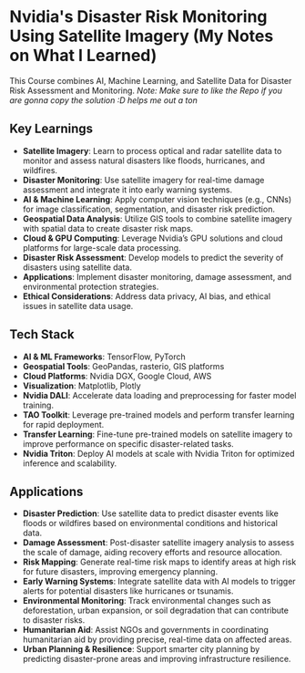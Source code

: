 # Nvidia's Disaster Risk Monitoring Using Satellite Imagery (My Notes on What I Learned)

This Course combines AI, Machine Learning, and Satellite Data for Disaster Risk Assessment and Monitoring.
*Note: Make sure to like the Repo if you are gonna copy the solution :D helps me out a ton*

## Key Learnings

- **Satellite Imagery**: Learn to process optical and radar satellite data to monitor and assess natural disasters like floods, hurricanes, and wildfires.
- **Disaster Monitoring**: Use satellite imagery for real-time damage assessment and integrate it into early warning systems.
- **AI & Machine Learning**: Apply computer vision techniques (e.g., CNNs) for image classification, segmentation, and disaster risk prediction.
- **Geospatial Data Analysis**: Utilize GIS tools to combine satellite imagery with spatial data to create disaster risk maps.
- **Cloud & GPU Computing**: Leverage Nvidia’s GPU solutions and cloud platforms for large-scale data processing.
- **Disaster Risk Assessment**: Develop models to predict the severity of disasters using satellite data.
- **Applications**: Implement disaster monitoring, damage assessment, and environmental protection strategies.
- **Ethical Considerations**: Address data privacy, AI bias, and ethical issues in satellite data usage.

## Tech Stack

- **AI & ML Frameworks**: TensorFlow, PyTorch
- **Geospatial Tools**: GeoPandas, rasterio, GIS platforms
- **Cloud Platforms**: Nvidia DGX, Google Cloud, AWS
- **Visualization**: Matplotlib, Plotly
- **Nvidia DALI**: Accelerate data loading and preprocessing for faster model training.
- **TAO Toolkit**: Leverage pre-trained models and perform transfer learning for rapid deployment.
- **Transfer Learning**: Fine-tune pre-trained models on satellite imagery to improve performance on specific disaster-related tasks.
- **Nvidia Triton**: Deploy AI models at scale with Nvidia Triton for optimized inference and scalability.

## Applications

- **Disaster Prediction**: Use satellite data to predict disaster events like floods or wildfires based on environmental conditions and historical data.
- **Damage Assessment**: Post-disaster satellite imagery analysis to assess the scale of damage, aiding recovery efforts and resource allocation.
- **Risk Mapping**: Generate real-time risk maps to identify areas at high risk for future disasters, improving emergency planning.
- **Early Warning Systems**: Integrate satellite data with AI models to trigger alerts for potential disasters like hurricanes or tsunamis.
- **Environmental Monitoring**: Track environmental changes such as deforestation, urban expansion, or soil degradation that can contribute to disaster risks.
- **Humanitarian Aid**: Assist NGOs and governments in coordinating humanitarian aid by providing precise, real-time data on affected areas.
- **Urban Planning & Resilience**: Support smarter city planning by predicting disaster-prone areas and improving infrastructure resilience.
